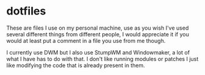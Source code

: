 # dotfiles

These are files I use on my personal machine, use as you wish
I've used several different things from different people, I
would appreciate it if you would at least put a comment in
a file you use from me though.

I currently use DWM but I also use StumpWM and Windowmaker,
a lot of what I have has to do with that. I don't like running
modules or patches I just like modifying the code that is
already present in them.